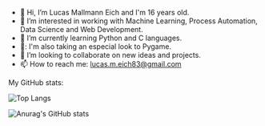 - 👋 Hi, I’m Lucas Mallmann Eich and I'm 16 years old.
- 👀 I’m interested in working with Machine Learning, Process Automation, Data Science and Web Development.
- 🌱 I’m currently learning Python and C languages.
- 🐍: I'm also taking an especial look to Pygame.
- 💞️ I’m looking to collaborate on new ideas and projects. 
- 📫 How to reach me: lucas.m.eich83@gmail.com

My GitHub stats:  

![Top Langs](https://github-readme-stats.vercel.app/api/top-langs/?username=LucasMallmannEich&theme=tokyonight)

![Anurag's GitHub stats](https://github-readme-stats.vercel.app/api?username=LucasMallmannEich&show_icons=true&theme=radical)
